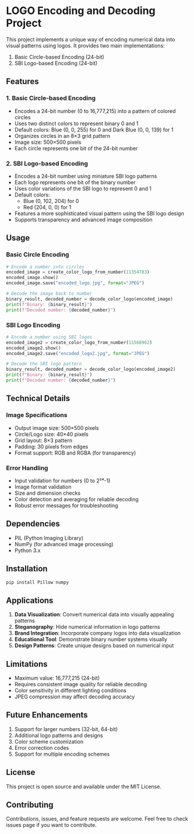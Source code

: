 # LOGO Encoding and Decoding Project

This project implements a unique way of encoding numerical data into visual patterns using logos. It provides two main implementations:

1. Basic Circle-based Encoding (24-bit)
2. SBI Logo-based Encoding (24-bit)

## Features

### 1. Basic Circle-based Encoding
- Encodes a 24-bit number (0 to 16,777,215) into a pattern of colored circles
- Uses two distinct colors to represent binary 0 and 1
- Default colors: Blue (0, 0, 255) for 0 and Dark Blue (0, 0, 139) for 1
- Organizes circles in an 8×3 grid pattern
- Image size: 500×500 pixels
- Each circle represents one bit of the 24-bit number

### 2. SBI Logo-based Encoding
- Encodes a 24-bit number using miniature SBI logo patterns
- Each logo represents one bit of the binary number
- Uses color variations of the SBI logo to represent 0 and 1
- Default colors:
  - Blue (0, 102, 204) for 0
  - Red (204, 0, 0) for 1
- Features a more sophisticated visual pattern using the SBI logo design
- Supports transparency and advanced image composition

## Usage

### Basic Circle Encoding
```python
# Encode a number into circles
encoded_image = create_color_logo_from_number(11354783)
encoded_image.show()
encoded_image.save("encoded_logo.jpg", format="JPEG")

# Decode the image back to number
binary_result, decoded_number = decode_color_logo(encoded_image)
print(f"Binary: {binary_result}")
print(f"Decoded number: {decoded_number}")
```

### SBI Logo Encoding
```python
# Encode a number using SBI logos
encoded_image2 = create_color_logo_from_number(11568962)
encoded_image2.show()
encoded_image2.save("encoded_logo2.jpg", format="JPEG")

# Decode the SBI logo pattern
binary_result, decoded_number = decode_color_logo(encoded_image2)
print(f"Binary: {binary_result}")
print(f"Decoded number: {decoded_number}")
```

## Technical Details

### Image Specifications
- Output image size: 500×500 pixels
- Circle/Logo size: 40×40 pixels
- Grid layout: 8×3 pattern
- Padding: 30 pixels from edges
- Format support: RGB and RGBA (for transparency)

### Error Handling
- Input validation for numbers (0 to 2²⁴-1)
- Image format validation
- Size and dimension checks
- Color detection and averaging for reliable decoding
- Robust error messages for troubleshooting

## Dependencies
- PIL (Python Imaging Library)
- NumPy (for advanced image processing)
- Python 3.x

## Installation
```bash
pip install Pillow numpy
```

## Applications
1. **Data Visualization**: Convert numerical data into visually appealing patterns
2. **Steganography**: Hide numerical information in logo patterns
3. **Brand Integration**: Incorporate company logos into data visualization
4. **Educational Tool**: Demonstrate binary number systems visually
5. **Design Patterns**: Create unique designs based on numerical input

## Limitations
- Maximum value: 16,777,215 (24-bit)
- Requires consistent image quality for reliable decoding
- Color sensitivity in different lighting conditions
- JPEG compression may affect decoding accuracy

## Future Enhancements
1. Support for larger numbers (32-bit, 64-bit)
2. Additional logo patterns and designs
3. Color scheme customization
4. Error correction codes
5. Support for multiple encoding schemes

## License
This project is open source and available under the MIT License.

## Contributing
Contributions, issues, and feature requests are welcome. Feel free to check issues page if you want to contribute.